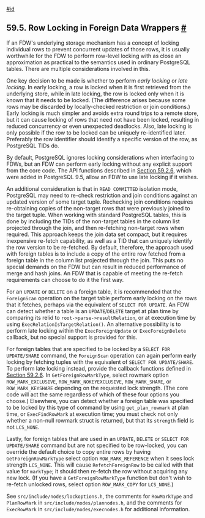 [#id](#FDW-ROW-LOCKING)

## 59.5. Row Locking in Foreign Data Wrappers [#](#FDW-ROW-LOCKING)

If an FDW's underlying storage mechanism has a concept of locking individual rows to prevent concurrent updates of those rows, it is usually worthwhile for the FDW to perform row-level locking with as close an approximation as practical to the semantics used in ordinary PostgreSQL tables. There are multiple considerations involved in this.

One key decision to be made is whether to perform *early locking* or *late locking*. In early locking, a row is locked when it is first retrieved from the underlying store, while in late locking, the row is locked only when it is known that it needs to be locked. (The difference arises because some rows may be discarded by locally-checked restriction or join conditions.) Early locking is much simpler and avoids extra round trips to a remote store, but it can cause locking of rows that need not have been locked, resulting in reduced concurrency or even unexpected deadlocks. Also, late locking is only possible if the row to be locked can be uniquely re-identified later. Preferably the row identifier should identify a specific version of the row, as PostgreSQL TIDs do.

By default, PostgreSQL ignores locking considerations when interfacing to FDWs, but an FDW can perform early locking without any explicit support from the core code. The API functions described in [Section 59.2.6](fdw-callbacks#FDW-CALLBACKS-ROW-LOCKING), which were added in PostgreSQL 9.5, allow an FDW to use late locking if it wishes.

An additional consideration is that in `READ COMMITTED` isolation mode, PostgreSQL may need to re-check restriction and join conditions against an updated version of some target tuple. Rechecking join conditions requires re-obtaining copies of the non-target rows that were previously joined to the target tuple. When working with standard PostgreSQL tables, this is done by including the TIDs of the non-target tables in the column list projected through the join, and then re-fetching non-target rows when required. This approach keeps the join data set compact, but it requires inexpensive re-fetch capability, as well as a TID that can uniquely identify the row version to be re-fetched. By default, therefore, the approach used with foreign tables is to include a copy of the entire row fetched from a foreign table in the column list projected through the join. This puts no special demands on the FDW but can result in reduced performance of merge and hash joins. An FDW that is capable of meeting the re-fetch requirements can choose to do it the first way.

For an `UPDATE` or `DELETE` on a foreign table, it is recommended that the `ForeignScan` operation on the target table perform early locking on the rows that it fetches, perhaps via the equivalent of `SELECT FOR UPDATE`. An FDW can detect whether a table is an `UPDATE`/`DELETE` target at plan time by comparing its relid to `root->parse->resultRelation`, or at execution time by using `ExecRelationIsTargetRelation()`. An alternative possibility is to perform late locking within the `ExecForeignUpdate` or `ExecForeignDelete` callback, but no special support is provided for this.

For foreign tables that are specified to be locked by a `SELECT FOR UPDATE/SHARE` command, the `ForeignScan` operation can again perform early locking by fetching tuples with the equivalent of `SELECT FOR UPDATE/SHARE`. To perform late locking instead, provide the callback functions defined in [Section 59.2.6](fdw-callbacks#FDW-CALLBACKS-ROW-LOCKING). In `GetForeignRowMarkType`, select rowmark option `ROW_MARK_EXCLUSIVE`, `ROW_MARK_NOKEYEXCLUSIVE`, `ROW_MARK_SHARE`, or `ROW_MARK_KEYSHARE` depending on the requested lock strength. (The core code will act the same regardless of which of these four options you choose.) Elsewhere, you can detect whether a foreign table was specified to be locked by this type of command by using `get_plan_rowmark` at plan time, or `ExecFindRowMark` at execution time; you must check not only whether a non-null rowmark struct is returned, but that its `strength` field is not `LCS_NONE`.

Lastly, for foreign tables that are used in an `UPDATE`, `DELETE` or `SELECT FOR UPDATE/SHARE` command but are not specified to be row-locked, you can override the default choice to copy entire rows by having `GetForeignRowMarkType` select option `ROW_MARK_REFERENCE` when it sees lock strength `LCS_NONE`. This will cause `RefetchForeignRow` to be called with that value for `markType`; it should then re-fetch the row without acquiring any new lock. (If you have a `GetForeignRowMarkType` function but don't wish to re-fetch unlocked rows, select option `ROW_MARK_COPY` for `LCS_NONE`.)

See `src/include/nodes/lockoptions.h`, the comments for `RowMarkType` and `PlanRowMark` in `src/include/nodes/plannodes.h`, and the comments for `ExecRowMark` in `src/include/nodes/execnodes.h` for additional information.
